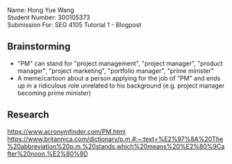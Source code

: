 Name: Hong Yue Wang \
Student Number: 300105373 \
Submission For: SEG 4105 Tutorial 1 - Blogpost

## Brainstorming
- "PM" can stand for "project management", "project manager", "product manager", "project marketing", "portfolio manager", "prime minister"
- A meme/cartoon about a person applying for the job of "PM" and ends up in a ridiculous role unrelated to his background (e.g. project manager becoming prime minister)

## Research
https://www.acronymfinder.com/PM.html
https://www.britannica.com/dictionary/p.m.#:~:text=%E2%97%8A%20The%20abbreviation%20p.m.%20stands,which%20means%20%E2%80%9Cafter%20noon.%E2%80%9D
